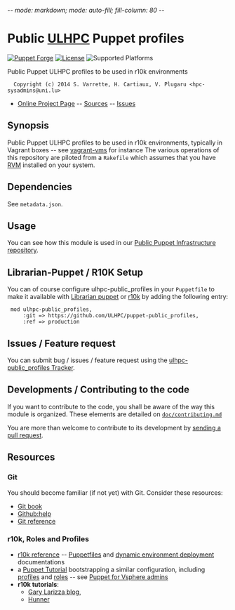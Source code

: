 -*- mode: markdown; mode: auto-fill; fill-column: 80 -*-

# Public [ULHPC](http://hpc.uni.lu) Puppet profiles

[![Puppet Forge](http://img.shields.io/puppetforge/v/ULHPC/public_profiles.svg)](https://forge.puppetlabs.com//ulhpc/public_profiles)
[![License](http://img.shields.io/:license-apache2.0-blue.svg)](LICENSE)
![Supported Platforms](http://img.shields.io/badge/platform-debian-lightgrey.svg)

Public Puppet ULHPC profiles to be used in r10k environments

      Copyright (c) 2014 S. Varrette, H. Cartiaux, V. Plugaru <hpc-sysadmins@uni.lu>
      

* [Online Project Page](https://github.com/ULHPC/puppet-public_profiles)  -- [Sources](https://github.com/ULHPC/puppet-public_profiles) -- [Issues](https://github.com/ULHPC/puppet-public_profiles/issues)

## Synopsis

Public Puppet ULHPC profiles to be used in r10k environments,  typically in Vagrant boxes -- see [vagrant-vms](https://github.com/Falkor/vagrant-vms) for instance
The various operations of this repository are piloted from a `Rakefile` which
assumes that you have [RVM](https://rvm.io/) installed on your system.

## Dependencies

See `metadata.json`.

## Usage

You can see how this module is used in our
[Public Puppet Infrastructure repository](https://github.com/ULHPC/puppet-public_infrastructure).  

## Librarian-Puppet / R10K Setup

You can of course configure ulhpc-public_profiles in your `Puppetfile` to make it 
available with [Librarian puppet](http://librarian-puppet.com/) or
[r10k](https://github.com/adrienthebo/r10k) by adding the following entry:

     mod ulhpc-public_profiles, 
         :git => https://github.com/ULHPC/puppet-public_profiles,
         :ref => production 


## Issues / Feature request

You can submit bug / issues / feature request using the 
[ulhpc-public_profiles Tracker](https://github.com/ULHPC/puppet-public_profiles/issues). 

## Developments / Contributing to the code 

If you want to contribute to the code, you shall be aware of the way this module
is organized.
These elements are detailed on [`doc/contributing.md`](doc/contributing.md)

You are more than welcome to contribute to its development by 
[sending a pull request](https://help.github.com/articles/using-pull-requests). 

## Resources

### Git 

You should become familiar (if not yet) with Git. Consider these resources: 

* [Git book](http://book.git-scm.com/index.html)
* [Github:help](http://help.github.com/mac-set-up-git/)
* [Git reference](http://gitref.org/)

### r10k, Roles and Profiles

* [r10k reference](https://github.com/adrienthebo/r10k) --
  [Puppetfiles](https://github.com/adrienthebo/r10k/blob/master/doc/puppetfile.mkd)
  and
  [dynamic environment deployment](https://github.com/adrienthebo/r10k/blob/master/doc/dynamic-environments.mkd)
  documentations
* a [Puppet Tutorial](https://github.com/rnelson0/puppet-tutorial) bootstrapping
  a similar configuration, including
  [profiles](https://github.com/rnelson0/rnelson0-profile) and
  [roles](https://github.com/rnelson0/rnelson0-role) -- see
  [Puppet for Vsphere admins](http://rnelson0.com/puppet-for-vsphere-admins/)
* __r10k tutorials__:
  * [Gary Larizza blog](http://garylarizza.com/blog/2014/02/18/puppet-workflow-part-3/),  
  * [Hunner](https://github.com/hunner/roles_and_profiles)
